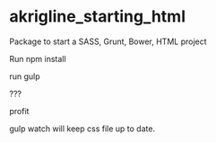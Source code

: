 # akrigline_starting_html
Package to start a SASS, Grunt, Bower, HTML project

Run npm install

run gulp

???

profit




gulp watch
will keep css file up to date.
